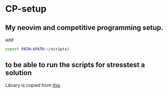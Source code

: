 # CP-setup
My neovim and competitive programming setup.
---
add

```bash
export PATH=$PATH:~/scripts/
```

to be able to run the scripts for stresstest a solution
---
Library is copied from [this](https://github.com/cp-sapienza)
